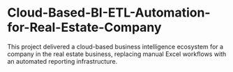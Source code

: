# Cloud-Based-BI-ETL-Automation-for-Real-Estate-Company
This project delivered a cloud-based business intelligence ecosystem for a company in the real estate business, replacing manual Excel workflows with an automated reporting infrastructure. 
